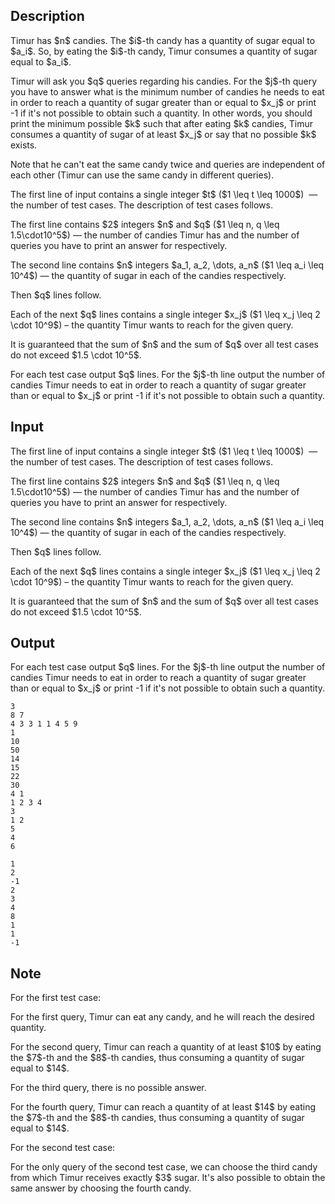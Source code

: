 ## Description

<div><p>Timur has $n$ candies. The $i$-th candy has a quantity of sugar equal to $a_i$. So, by eating the $i$-th candy, Timur consumes a quantity of sugar equal to $a_i$.</p><p>Timur will ask you $q$ queries regarding his candies. For the $j$-th query you have to answer what is the <span class="tex-font-style-bf">minimum</span> number of candies he needs to eat in order to reach a quantity of sugar <span class="tex-font-style-bf">greater than or equal to</span> $x_j$ or print <span class="tex-font-style-tt">-1</span> if it's not possible to obtain such a quantity. In other words, you should print the minimum possible $k$ such that after eating $k$ candies, Timur consumes a quantity of sugar of at least $x_j$ or say that no possible $k$ exists.</p><p>Note that he can't eat the same candy twice and queries are independent of each other (Timur can use the same candy in different queries).</p></div><div class="input-specification"><p>The first line of input contains a single integer $t$ ($1 \leq t \leq 1000$) &nbsp;— the number of test cases. The description of test cases follows.</p><p>The first line contains $2$ integers $n$ and $q$ ($1 \leq n, q \leq 1.5\cdot10^5$)&nbsp;— the number of candies Timur has and the number of queries you have to print an answer for respectively.</p><p>The second line contains $n$ integers $a_1, a_2, \dots, a_n$ ($1 \leq a_i \leq 10^4$)&nbsp;— the quantity of sugar in each of the candies respectively.</p><p>Then $q$ lines follow. </p><p>Each of the next $q$ lines contains a single integer $x_j$ ($1 \leq x_j \leq 2 \cdot 10^9$)&nbsp;– the quantity Timur wants to reach for the given query.</p><p>It is guaranteed that the sum of $n$ and the sum of $q$ over all test cases do not exceed $1.5 \cdot 10^5$.</p></div><div class="output-specification"><p>For each test case output $q$ lines. For the $j$-th line output the number of candies Timur needs to eat in order to reach a quantity of sugar greater than or equal to $x_j$ or print <span class="tex-font-style-tt">-1</span> if it's not possible to obtain such a quantity.</p></div>

## Input

<p>The first line of input contains a single integer $t$ ($1 \leq t \leq 1000$) &nbsp;— the number of test cases. The description of test cases follows.</p><p>The first line contains $2$ integers $n$ and $q$ ($1 \leq n, q \leq 1.5\cdot10^5$)&nbsp;— the number of candies Timur has and the number of queries you have to print an answer for respectively.</p><p>The second line contains $n$ integers $a_1, a_2, \dots, a_n$ ($1 \leq a_i \leq 10^4$)&nbsp;— the quantity of sugar in each of the candies respectively.</p><p>Then $q$ lines follow. </p><p>Each of the next $q$ lines contains a single integer $x_j$ ($1 \leq x_j \leq 2 \cdot 10^9$)&nbsp;– the quantity Timur wants to reach for the given query.</p><p>It is guaranteed that the sum of $n$ and the sum of $q$ over all test cases do not exceed $1.5 \cdot 10^5$.</p>

## Output

<p>For each test case output $q$ lines. For the $j$-th line output the number of candies Timur needs to eat in order to reach a quantity of sugar greater than or equal to $x_j$ or print <span class="tex-font-style-tt">-1</span> if it's not possible to obtain such a quantity.</p>





```input1
3
8 7
4 3 3 1 1 4 5 9
1
10
50
14
15
22
30
4 1
1 2 3 4
3
1 2
5
4
6
```




```output1
1
2
-1
2
3
4
8
1
1
-1
```



## Note

<p>For the first test case:</p><p>For the first query, Timur can eat any candy, and he will reach the desired quantity.</p><p>For the second query, Timur can reach a quantity of at least $10$ by eating the $7$-th and the $8$-th candies, thus consuming a quantity of sugar equal to $14$.</p><p>For the third query, there is no possible answer.</p><p>For the fourth query, Timur can reach a quantity of at least $14$ by eating the $7$-th and the $8$-th candies, thus consuming a quantity of sugar equal to $14$.</p><p>For the second test case:</p><p>For the only query of the second test case, we can choose the third candy from which Timur receives exactly $3$ sugar. It's also possible to obtain the same answer by choosing the fourth candy.</p>
